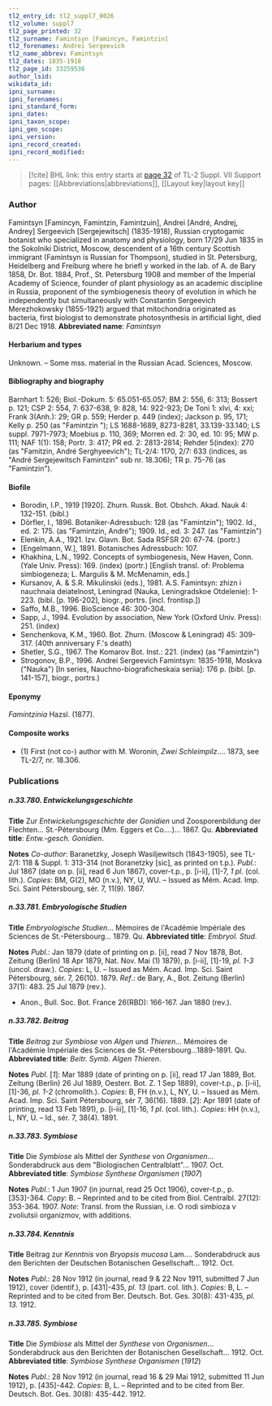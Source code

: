 ```yaml
---
tl2_entry_id: tl2_suppl7_0026
tl2_volume: suppl7
tl2_page_printed: 32
tl2_surname: Famintsyn [Famincyn, Famintzin]
tl2_forenames: Andrei Sergeevich
tl2_name_abbrev: Famintsyn
tl2_dates: 1835-1918
tl2_page_id: 33259536
author_lsid: 
wikidata_id: 
ipni_surname: 
ipni_forenames: 
ipni_standard_form: 
ipni_dates: 
ipni_taxon_scope: 
ipni_geo_scope: 
ipni_version: 
ipni_record_created: 
ipni_record_modified:
---
```


> [!cite] BHL link: this entry starts at [page 32](https://www.biodiversitylibrary.org/page/33259536) of TL-2 Suppl. VII
> Support pages: [[Abbreviations|abbreviations]], [[Layout key|layout key]]

### Author

Famintsyn \[Famincyn, Famintzin, Famintzuin\], Andrei \[André, Andrej, Andrey\] Sergeevich \[Sergejewitsch\] (1835-1918), Russian cryptogamic botanist who specialized in anatomy and physiology, born 17/29 Jun 1835 in the Sokolniki District, Moscow, descendent of a 16th century Scottish immigrant (Famintsyn is Russian for Thompson), studied in St. Petersburg, Heidelberg and Freiburg where he briefl y worked in the lab. of A. de Bary 1858, Dr. Bot. 1884, Prof., St. Petersburg 1908 and member of the Imperial Academy of Science, founder of plant physiology as an academic discipline in Russia, proponent of the symbiogenesis theory of evolution in which he independently but simultaneously with Constantin Sergeevich Merezhokowsky (1855-1921) argued that mitochondria originated as bacteria, first biologist to demonstrate photosynthesis in artificial light, died 8/21 Dec 1918. 
**Abbreviated name**: *Famintsyn*

#### Herbarium and types

Unknown. – Some mss. material in the Russian Acad. Sciences, Moscow.

#### Bibliography and biography

Barnhart 1: 526; Biol.-Dokum. 5: 65.051-65.057; BM 2: 556, 6: 313; Bossert p. 121; CSP 2: 554, 7: 637-638, 9: 828, 14: 922-923; De Toni 1: xlvi, 4: xxi; Frank 3(Anh.): 29; GR p. 559; Herder p. 449 (index); Jackson p. 95, 171; Kelly p. 250 (as "Famintzin "); LS 1688-1689, 8273-8281, 33.139-33.140; LS suppl. 7971-7973; Moebius p. 110, 369; Morren ed. 2: 30, ed. 10: 95; MW p. 111; NAF 1(1): 158; Portr. 3: 417; PR ed. 2: 2813-2814; Rehder 5(index): 270 (as "Famitzin, André Serghyeevich"); TL-2/4: 1170, 2/7: 633 (indices, as "André Sergejewitsch Famintzin" sub nr. 18.306); TR p. 75-76 (as "Famintzin").

#### Biofile

- Borodin, I.P., 1919 \[1920\]. Zhurn. Russk. Bot. Obshch. Akad. Nauk 4: 132-151. (bibl.)
- Dörfler, I., 1896. Botaniker-Adressbuch: 128 (as "Famintzin"); 1902. Id., ed. 2: 175. (as "Famintzin, André"); 1909. Id., ed. 3: 247. (as "Famintzin")
- Elenkin, A.A., 1921. Izv. Glavn. Bot. Sada RSFSR 20: 67-74. (portr.)
- \[Engelmann, W.\], 1891. Botanisches Adressbuch: 107.
- Khakhina, L.N., 1992. Concepts of symbiogenesis, New Haven, Conn. (Yale Univ. Press): 169. (index) (portr.) \[English transl. of: Problema simbiogeneza; L. Margulis & M. McMenamin, eds.\]
- Kursanov, A. & S.R. Mikulinskii (eds.), 1981. A.S. Famintsyn: zhizn i nauchnaia deiatelnost, Leningrad (Nauka, Leningradskoe Otdelenie): 1-223. (bibl. \[p. 196-202\], biogr., portrs. \[incl. frontisp.\])
- Saffo, M.B., 1996. BioScience 46: 300-304.
- Sapp, J., 1994. Evolution by association, New York (Oxford Univ. Press): 251. (index)
- Senchenkova, K.M., 1960. Bot. Zhurn. (Moscow & Leningrad) 45: 309-317. (40th anniversary F.'s death)
- Shetler, S.G., 1967. The Komarov Bot. Inst.: 221. (index) (as "Famintzin")
- Strogonov, B.P., 1996. Andrei Sergeevich Famintsyn: 1835-1918, Moskva ("Nauka") \[In series, Nauchno-biograficheskaia seriia\]: 176 p. (bibl. \[p. 141-157\], biogr., portrs.)

#### Eponymy

*Famintzinia* Hazsl. (1877).

#### Composite works

- (1) First (not co-) author with M. Woronin, *Zwei Schleimpilz*.... 1873, see TL-2/7, nr. 18.306.

### Publications

##### n.33.780. Entwickelungsgeschichte

**Title**
Zur *Entwickelungsgeschichte* der *Gonidien* und Zoosporenbildung der Flechten... St.-Pétersbourg (Mm. Eggers et Co....)... 1867. Qu.
**Abbreviated title**: *Entw.-gesch. Gonidien*.

**Notes**
*Co-author*: Baranetzky, Joseph Wasiljewitsch (1843-1905), see TL-2/1: 118 & Suppl. 1: 313-314 (not Boranetzky \[sic\], as printed on t.p.).
*Publ*.: Jul 1867 (date on p. \[ii\], read 6 Jun 1867), cover-t.p., p. \[i-ii\], \[1\]-7, *1 pl*. (col. lith.).
*Copies*: BM, G(2), MO (n.v.), NY, U, WU. – Issued as Mém. Acad. Imp. Sci. Saint Pétersbourg, sér. 7, 11(9). 1867.

##### n.33.781. Embryologische Studien

**Title**
*Embryologische Studien*... Mémoires de l'Académie Impériale des Sciences de St.-Pétersbourg... 1879. Qu.
**Abbreviated title**: *Embryol. Stud.*

**Notes**
*Publ*.: Jan 1879 (date of printing on p. \[ii\], read 7 Nov 1878, Bot. Zeitung (Berlin) 18 Apr 1879, Nat. Nov. Mai (1) 1879), p. \[i-ii\], \[1\]-19, *pl. 1-3* (uncol. draw.). *Copies*: L, U. – Issued as Mém. Acad. Imp. Sci. Saint Pétersbourg, sér. 7, 26(10). 1879.
*Ref*.: de Bary, A., Bot. Zeitung (Berlin) 37(1): 483. 25 Jul 1879 (rev.).
- Anon., Bull. Soc. Bot. France 26(RBD): 166-167. Jan 1880 (rev.).

##### n.33.782. Beitrag

**Title**
*Beitrag* zur *Symbiose* von *Algen* und *Thieren*... Mémoires de l'Académie Impériale des Sciences de St.-Pétersbourg...1889-1891. Qu.
**Abbreviated title**: *Beitr. Symb. Algen Thieren*.

**Notes**
*Publ*. \[*1*\]: Mar 1889 (date of printing on p. \[ii\], read 17 Jan 1889, Bot. Zeitung (Berlin) 26 Jul 1889, Oesterr. Bot. Z. 1 Sep 1889), cover-t.p., p. \[i-ii\], \[1\]-36, *pl. 1-2* (chromolith.).
*Copies*: B, FH (n.v.), L, NY, U. – Issued as Mém. Acad. Imp. Sci. Saint Pétersbourg, sér 7, 36(16). 1889.
\[*2*\]: Apr 1891 (date of printing, read 13 Feb 1891), p. \[i-iii\], \[1\]-16, *1 pl*. (col. lith.). *Copies*: HH (n.v.), L, NY, U. – Id., sér. 7, 38(4). 1891.

##### n.33.783. Symbiose

**Title**
Die *Symbiose* als Mittel der *Synthese* von *Organismen*... Sonderabdruck aus dem "Biologischen Centralblatt"... 1907. Oct.
**Abbreviated title**: *Symbiose Synthese Organismen* (*1907*)

**Notes**
*Publ*.: 1 Jun 1907 (in journal, read 25 Oct 1906), cover-t.p., p. \[353\]-364. *Copy*: B. – Reprinted and to be cited from Biol. Centralbl. 27(12): 353-364. 1907.
*Note*: Transl. from the Russian, i.e. O rodi simbioza v zvoliutsii organizmov, with additions.

##### n.33.784. Kenntnis

**Title**
Beitrag zur *Kenntnis* von *Bryopsis mucosa* Lam.... Sonderabdruck aus den Berichten der Deutschen Botanischen Gesellschaft... 1912. Oct.

**Notes**
*Publ*.: 28 Nov 1912 (in journal, read 9 & 22 Nov 1911, submitted 7 Jun 1912), cover (identif.), p. \[431\]-435, *pl. 13* (part. col. lith.). *Copies*: B, L. – Reprinted and to be cited from Ber. Deutsch. Bot. Ges. 30(8): 431-435, *pl. 13.* 1912.

##### n.33.785. Symbiose

**Title**
Die *Symbiose* als Mittel der *Synthese* von *Organismen*... Sonderabdruck aus den Berichten der Botanischen Gesellschaft... 1912. Oct.
**Abbreviated title**: *Symbiose Synthese Organismen* (*1912*)

**Notes**
*Publ*.: 28 Nov 1912 (in journal, read 16 & 29 Mai 1912, submitted 11 Jun 1912), p. \[435\]-442. *Copies*: B, L. – Reprinted and to be cited from Ber. Deutsch. Bot. Ges. 30(8): 435-442. 1912.

